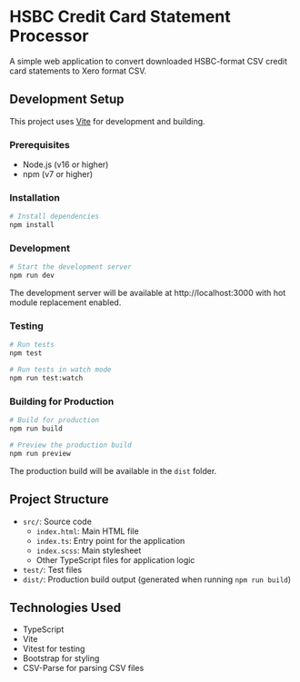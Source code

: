 # HSBC Credit Card Statement Processor

A simple web application to convert downloaded HSBC-format CSV credit card statements to Xero format CSV.

## Development Setup

This project uses [Vite](https://vitejs.dev/) for development and building.

### Prerequisites

- Node.js (v16 or higher)
- npm (v7 or higher)

### Installation

```bash
# Install dependencies
npm install
```

### Development

```bash
# Start the development server
npm run dev
```

The development server will be available at http://localhost:3000 with hot module replacement enabled.

### Testing

```bash
# Run tests
npm test

# Run tests in watch mode
npm run test:watch
```

### Building for Production

```bash
# Build for production
npm run build

# Preview the production build
npm run preview
```

The production build will be available in the `dist` folder.

## Project Structure

- `src/`: Source code
  - `index.html`: Main HTML file
  - `index.ts`: Entry point for the application
  - `index.scss`: Main stylesheet
  - Other TypeScript files for application logic
- `test/`: Test files
- `dist/`: Production build output (generated when running `npm run build`)

## Technologies Used

- TypeScript
- Vite
- Vitest for testing
- Bootstrap for styling
- CSV-Parse for parsing CSV files
